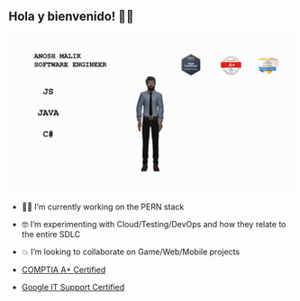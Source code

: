 ## Hola y bienvenido! 👋😁

![](animation.gif)

- 🏋️‍♂️ I’m currently working on the PERN stack
- 🤓 I’m experimenting with Cloud/Testing/DevOps and how they relate to the entire SDLC
- 💥 I’m looking to collaborate on Game/Web/Mobile projects

- [COMPTIA A+ Certified](https://www.credly.com/badges/d0cfd15a-d1b9-490a-bfc4-bda2353941ba/public_url)
- [Google IT Support Certified](https://www.credly.com/badges/ef1595d5-c3ba-44fe-b6bd-e813022488ba/public_url)

<!--
**AnoshMalik/AnoshMalik** is a ✨ _special_ ✨ repository because its `README.md` (this file) appears on your GitHub profile.

Here are some ideas to get you started:

- 🔭 I’m currently working on ...
- 🌱 I’m currently learning ...
- 👯 I’m looking to collaborate on ...
- 🤔 I’m looking for help with ...
- 💬 Ask me about ...
- 📫 How to reach me: ...
- 😄 Pronouns: ...
- ⚡ Fun fact: ...
-->
